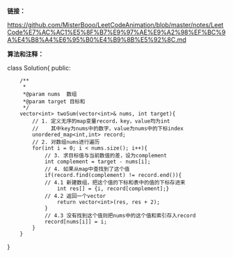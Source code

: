 **链接：**

https://github.com/MisterBooo/LeetCodeAnimation/blob/master/notes/LeetCode%E7%AC%AC1%E5%8F%B7%E9%97%AE%E9%A2%98%EF%BC%9A%E4%B8%A4%E6%95%B0%E4%B9%8B%E5%92%8C.md

**算法和注释：**

class Solution{
    public:
        
        /**
         *
         *@param nums  数组
         *@param target 目标和
         */
        vector<int> twoSum(vector<int>& nums, int target){
            // 1. 定义无序的map变量record，key，value均为int
            //    其中key为nums中的数字，value为nums中的下标index
            unordered_map<int,int> record;
            // 2. 对数组nums进行遍历
            for(int i = 0; i < nums.size(); i++){
                // 3. 求目标值与当前数值的差，设为complement
                int complement = target - nums[i];
                // 4. 如果从map中查找到了这个值
                if(record.find(complement) != record.end()){
                // 4.1 新建数组，把这个值的下标和表中的值的下标存进来    
                    int res[] = {i, record[complement];}
                // 4.2 返回一个vector      
                    return vector<int>(res, res + 2);
                }
                // 4.3 没有找到这个值则把nums中的这个值和索引存入record 
                record[nums[i]] = i;
            }
        }
}
